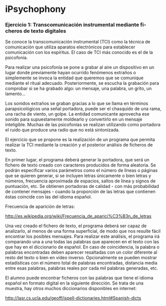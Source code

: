 # iPsychophony

### Ejercicio 1: Transcomunicación instrumental mediante fi- cheros de texto digitales
Se conoce la transcomunicación instrumental (TCI) como la técnica de comunicación que utiliza aparatos electrónicos para establecer comunicación con los espíritus. El caso de TCI más conocido es el de la psicofonía.

Para realizar una psicofonía se pone a grabar al aire un dispositivo en un lugar donde previamente hayan ocurrido fenómenos extraños o simplemente se invoca la entidad que queremos que se comunique mediante el ritual adecuado. Posteriormente, se escucha la grabación para comprobar si se ha grabado algo: un mensaje, una palabra, un grito, un lamento...

Los sonidos extraños se graban gracias a lo que se llama en términos parapsicológicos una señal portadora, puede ser el chasquido de una rama, una racha de viento, un golpe. La entidad comunicante aprovecha ese sonido para supuestamente moldearlo y convertirlo en un mensaje inteligible. Muchas de las psicofonías se realizan utilizando como portadora el ruido que produce una radio que no está sintonizada.

El ejercicio que se propone es la realización de un programa que permita realizar la TCI mediante la creación y el posterior análisis de ficheros de texto.

En primer lugar, el programa deberá generar la portadora, que será un fichero de texto creado con caracteres producidos de forma aleatoria. Se podrán especificar varios parámetros como el número de líneas o páginas que se quieren generar, si se incluyen letras únicamente o bien letras y números, frecuencia aproximada de espacios, saltos de línea y signos de puntuación, etc. Se obtienen portadoras de calidad - con más probabilidad de contener mensajes - cuando la proporción de las letras que contienen éstas coincide con las del idioma español.

Frecuencia de aparición de letras:

http://es.wikipedia.org/wiki/Frecuencia_de_aparici%C3%B3n_de_letras

Una vez creado el fichero de texto, el programa deberá ser capaz de analizarlo, al menos de una forma superficial, de modo que nos resulte fácil encontrar los posibles mensajes. Para realizar este análisis, el programa irá comparando una a una todas las palabras que aparecen en el texto con las que hay en el diccionario de español. En caso de coincidencia, la palabra o palabras encontradas deben aparecer resaltadas con un color diferente al resto del texto o bien en vídeo inverso. Opcionalmente se pueden mostrar estadísticas con el número total de palabras encontradas, distancia media entre esas palabras, palabras reales por cada mil palabras generadas, etc.

El alumno puede encontrar ficheros con las palabras que tiene el idioma español en formato digital en la siguiente dirección. Se trata de una muestra, hay otros muchos diccionarios disponibles en internet:

http://lasr.cs.ucla.edu/geoff/ispell-dictionaries.html#Spanish-dicts
